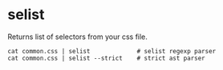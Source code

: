 selist
======

Returns list of selectors from your css file.

```
cat common.css | selist             # selist regexp parser
cat common.css | selist --strict    # strict ast parser
```
